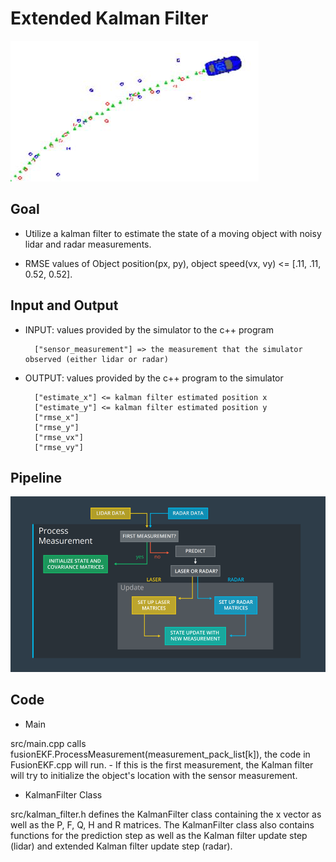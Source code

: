 # Extended Kalman Filter

![ekf driving](pic/ekf.jpg)

## Goal

* Utilize a kalman filter to estimate the state of a moving object
 with noisy lidar and radar measurements.

* RMSE values of Object position(px, py), object speed(vx, vy) <= [.11, .11, 0.52, 0.52].


## Input and Output

* INPUT: values provided by the simulator to the c++ program

        ["sensor_measurement"] => the measurement that the simulator observed (either lidar or radar)

* OUTPUT: values provided by the c++ program to the simulator

        ["estimate_x"] <= kalman filter estimated position x
        ["estimate_y"] <= kalman filter estimated position y
        ["rmse_x"]
        ["rmse_y"]
        ["rmse_vx"]
        ["rmse_vy"]

## Pipeline

![ekf flow](pic/ekfflow.png)

## Code

* Main

src/main.cpp calls fusionEKF.ProcessMeasurement(measurement_pack_list[k]),
 the code in FusionEKF.cpp will run. - If this is the first measurement,
 the Kalman filter will try to initialize the object's location with the
 sensor measurement.

* KalmanFilter Class

src/kalman_filter.h defines the KalmanFilter class containing the x vector
as well as the P, F, Q, H and R matrices. The KalmanFilter class also
contains functions for the prediction step as well as the Kalman filter
update step (lidar) and extended Kalman filter update step (radar).
